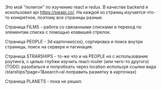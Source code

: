 Это мой "полигон" по изучению react и redux.
В качестве backend я искользовал api https://swapi.co/.
На каждой из страниц изучается что-то конкретное, поэтому все страницы разные.

Cтраница FILMS - работа со связанными списками и переход по элементам списка с помощью клавишей стрелок.

Страница PEOPLE - 3d карточки(css), сортировка и поиск внутри страницы, поиск на сервере и пагинация.

Страница STRARSHIPS - то-же что и на PEOPLE но с использование роутинга, с целью глубже изучить react-router (или чего-то другого)
(TODO: 
    разобаться и попробоать через location используя ссылки вида /starships?page=1&search=al
    поправить разметку в карточках)

Страница PLANETS - пока не решил.